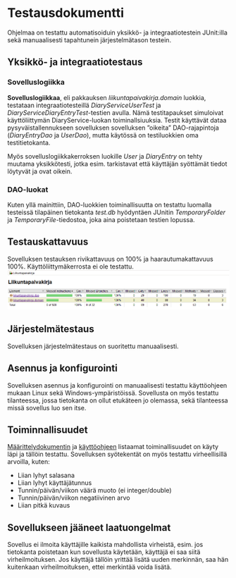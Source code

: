 # Testausdokumentti #

Ohjelmaa on testattu automatisoiduin yksikkö- ja integraatiotestein JUnit:illa sekä manuaalisesti tapahtunein järjestelmätason testein.

## Yksikkö- ja integraatiotestaus ##
### Sovelluslogiikka ###
**Sovelluslogiikkaa**, eli pakkauksen *liikuntapaivakirja.domain* luokkia, testataan integraatiotesteillä *DiaryServiceUserTest* ja 
*DiaryServiceDiaryEntryTest*-testien avulla. Nämä testitapaukset simuloivat käyttöliittymän DiaryService-luokan toiminallsiuuksia. 
Testit käyttävät dataa pysyväistallennukseen sovelluksen sovelluksen ”oikeita” DAO-rajapintoja (*DiaryEntryDao* ja *UserDao*), 
mutta käytössä on testiluokkien oma testitietokanta. 

Myös sovelluslogiikkakerroksen luokille *User* ja *DiaryEntry* on tehty muutama yksikkötesti, jotka esim. tarkistavat että käyttäjän
syöttämät tiedot löytyvät ja ovat oikein.

### DAO-luokat ###
Kuten yllä mainittiin, DAO-luokkien toiminallisuutta on testattu luomalla testeissä tilapäinen tietokanta *test.db* hyödyntäen JUnitin 
*TemporaryFolder* ja *TemporaryFile*-tiedostoa, joka aina poistetaan testien lopussa.

## Testauskattavuus ###
Sovelluksen testauksen rivikattavuus on 100% ja haarautumakattavuus 100%. Käyttöliittymäkerrosta ei ole testattu. 
![testauskattavuus](https://github.com/elgecaro/otm-harjoitustyo/blob/master/dokumentointi/kuvat/testikattavuus.PNG)
 
## Järjestelmätestaus ##
Sovelluksen järjestelmätestaus on suoritettu manuaalisesti.

## Asennus ja konfigurointi ##
Sovelluksen asennus ja konfigurointi on manuaalisesti testattu käyttöohjeen mukaan Linux sekä Windows-ympäristöissä. 
Sovellusta on myös testattu tilanteessa, jossa tietokanta on ollut etukäteen jo olemassa, sekä tilanteessa missä sovellus luo sen itse.

## Toiminnallisuudet ##
[Määrittelydokumentin](https://github.com/elgecaro/otm-harjoitustyo/blob/master/dokumentointi/vaatimusmaarittely.md) 
ja [käyttöohjeen](https://github.com/elgecaro/otm-harjoitustyo/blob/master/dokumentointi/kayttoohje.md) listaamat toiminallisuudet on
käyty läpi ja tällöin testattu. Sovelluksen syötekentät on myös testattu virheellisillä arvoilla, kuten:
* Liian lyhyt salasana
* Liian lyhyt käyttäjätunnus
* Tunnin/päivän/viikon väärä muoto (ei integer/double)
* Tunnin/päivän/viikon negatiivinen arvo
* Liian pitkä kuvaus

## Sovellukseen jääneet laatuongelmat ##
Sovellus ei ilmoita käyttäjille kaikista mahdollista virheistä, esim. jos tietokanta poistetaan kun sovellusta käytetään, käyttäjä ei 
saa siitä virheilmoituksen. Jos käyttäjä tällöin yrittää lisätä uuden merkinnän, saa hän kuitenkaan virheilmoituksen, ettei merkintää 
voida lisätä.
